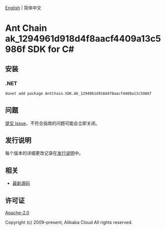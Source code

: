 [English](README.md) | 简体中文

# Ant Chain ak_1294961d918d4f8aacf4409a13c5986f SDK for C#

## 安装

### .NET

```bash
donet add package AntChain.SDK.Ak_1294961d918d4f8aacf4409a13c5986f
```

## 问题

[提交 Issue](https://github.com/alipay/antchain-openapi-prod-sdk/issues/new)，不符合指南的问题可能会立即关闭。

## 发行说明

每个版本的详细更改记录在[发行说明](./ChangeLog.txt)中。

## 相关

* [最新源码](https://github.com/antchain-openapi-prod-sdk)

## 许可证

[Apache-2.0](http://www.apache.org/licenses/LICENSE-2.0)

Copyright (c) 2009-present, Alibaba Cloud All rights reserved.
